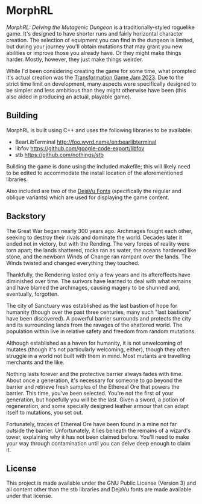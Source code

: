 # MorphRL

*MorphRL: Delving the Mutagenic Dungeon* is a traditionally-styled roguelike game. It's designed to have shorter runs and fairly horizontal character creation. The selection of equipment you can find in the dungeon is limited, but during your journey you'll obtain mutations that may grant you new abilities or improve those you already have. Or they might make things harder. Mostly, however, they just make things weirder.

While I'd been considering creating the game for some time, what prompted it's actual creation was the [Transformation Game Jam 2023](https://itch.io/jam/tf23). Due to the strict time limit on development, many aspects were specifically designed to be simpler and less ambitious than they might otherwise have been (this also aided in producing an actual, playable game).


## Building

MorphRL is built using C++ and uses the following libraries to be available:
  * BearLibTerminal    http://foo.wyrd.name/en:bearlibterminal
  * libfov             https://github.com/google-code-export/libfov
  * stb                https://github.com/nothings/stb

Building the game is done using the included makefile; this will likely need to be edited to accommodate the install location of the aforementioned libraries.

Also included are two of the [DejaVu Fonts](https://dejavu-fonts.github.io/) (specifically the regular and oblique variants) which are used for displaying the game content.


## Backstory

The Great War began nearly 300 years ago. Archmages fought each other, seeking to destroy their rivals and dominate the world. Decades later it ended not in victory, but with the Rending. The very forces of reality were torn apart; the lands shattered, rocks ran as water, the oceans hardened like stone, and the newborn Winds of Change ran rampant over the lands. The Winds twisted and changed everything they touched.

Thankfully, the Rendering lasted only a few years and its aftereffects have diminished over time. The surivors have learned to deal with what remains and have blamed the archmages, causing magery to be shunned and, eventually, forgotten.

The city of Sanctuary was established as the last bastion of hope for humanity (though over the past three centuries, many such "last bastions" have been discovered). A powerful barrier surrounds and protects the city and its surrounding lands from the ravages of the shattered world. The population within live in relative safety and freedom from random mutations.

Although established as a haven for humanity, it is not unwelcoming of mutates (though it's not particularly welcoming, either), though they often struggle in a world not built with them in mind. Most mutants are travelling merchants and the like.

Nothing lasts forever and the protective barrier always fades with time. About once a generation, it's necessary for someone to go beyond the barrier and retrieve fresh samples of the Ethereal Ore that powers the barrier. This time, you've been selected. You're not the first of your generation, but hopefully you will be the last. Given a sword, a potion of regeneration, and some specially designed leather armour that can adapt itself to mutations, you set out.

Fortunately, traces of Ethereal Ore have been found in a mine not far outside the barrier. Unfortunately, it lies beneath the remains of a wizard's tower, explaining why it has not been claimed before. You'll need to make your way through contamination until you can delve deep enough to claim it.


## License

This project is made available under the GNU Public License (Version 3) and all content other than the stb libraries and DejaVu fonts are made available under that license.
